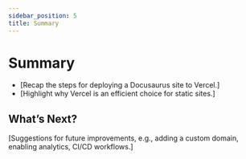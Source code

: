```yaml
---
sidebar_position: 5
title: Summary
---
```


# Summary

- [Recap the steps for deploying a Docusaurus site to Vercel.]  
- [Highlight why Vercel is an efficient choice for static sites.]  

## What’s Next?
[Suggestions for future improvements, e.g., adding a custom domain, enabling analytics, CI/CD workflows.]
